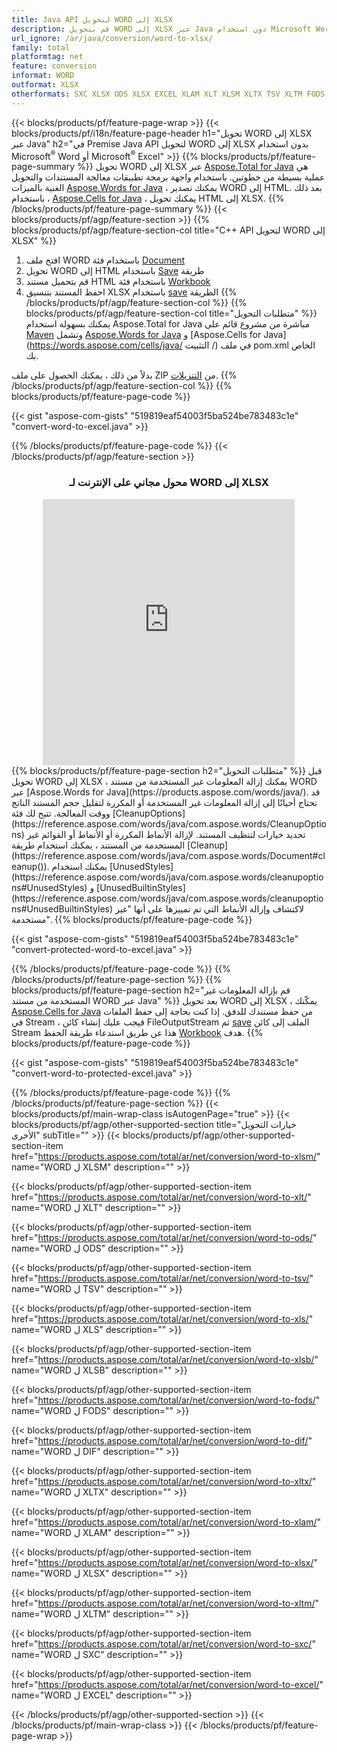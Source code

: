```yaml
---
title: Java API لتحويل WORD إلى XLSX
description: قم بتحويل WORD إلى XLSX عبر Java دون استخدام Microsoft Word أو Microsoft Excel
url_ignore: /ar/java/conversion/word-to-xlsx/
family: total
platformtag: net
feature: conversion
informat: WORD
outformat: XLSX
otherformats: SXC XLSX ODS XLSX EXCEL XLAM XLT XLSM XLTX TSV XLTM FODS XLSB XLS
---
```

{{< blocks/products/pf/feature-page-wrap >}}
{{< blocks/products/pf/i18n/feature-page-header h1="تحويل WORD إلى XLSX عبر Java" h2="في Premise Java API لتحويل WORD إلى XLSX بدون استخدام Microsoft<sup>&reg;</sup> Word أو Microsoft<sup>&reg;</sup> Excel" >}}
{{% blocks/products/pf/feature-page-summary %}}
تحويل WORD إلى XLSX عبر [Aspose.Total for Java](https://products.aspose.com/total/java/) هي عملية بسيطة من خطوتين. باستخدام واجهة برمجة تطبيقات معالجة المستندات والتحويل الغنية بالميزات [Aspose.Words for Java](https://products.aspose.com/words/java/) ، يمكنك تصدير WORD إلى HTML. بعد ذلك ، باستخدام [Aspose.Cells for Java](https://products.aspose.com/cells/java/) ، يمكنك تحويل HTML إلى XLSX.
{{% /blocks/products/pf/feature-page-summary  %}}
{{< blocks/products/pf/agp/feature-section >}}
{{% blocks/products/pf/agp/feature-section-col title="C++ API لتحويل WORD إلى XLSX" %}}
1. افتح ملف WORD باستخدام فئة [Document](https://reference.aspose.com/words/java/com.aspose.words/Document)
2. تحويل WORD إلى HTML باستخدام [Save](https://reference.aspose.com/words/java/com.aspose.words/Document#save(java.lang.String.com.aspose.words.SaveOptions)) طريقة
3. قم بتحميل مستند HTML باستخدام فئة [Workbook](https://reference.aspose.com/cells/java/com.aspose.cells/Workbook)
4. احفظ المستند بتنسيق XLSX باستخدام [save](https://reference.aspose.com/cells/java/com.aspose.cells/workbook#save(java.lang.String%D8%8C%D9%AA20com.aspose.cells.%20SaveOptions)) الطريقة
{{% /blocks/products/pf/agp/feature-section-col %}}
{{% blocks/products/pf/agp/feature-section-col title="متطلبات التحويل" %}}
يمكنك بسهولة استخدام Aspose.Total for Java مباشرة من مشروع قائم على [Maven](https://releases.aspose.com/total/java/) وتشمل [Aspose.Words for Java](https://words.aspose.com/words/java/installation/) و [Aspose.Cells for Java](https://words.aspose.com/cells/java/ التثبيت /) في ملف pom.xml الخاص بك.

بدلاً من ذلك ، يمكنك الحصول على ملف ZIP من [التنزيلات](https://releases.aspose.com/total/java).
{{% /blocks/products/pf/agp/feature-section-col %}}
{{% blocks/products/pf/feature-page-code %}}

{{< gist "aspose-com-gists" "519819eaf54003f5ba524be783483c1e" "convert-word-to-excel.java" >}}


{{% /blocks/products/pf/feature-page-code %}}
{{< /blocks/products/pf/agp/feature-section >}}
<div class="container-fluid agp-content bg-white aboutfile box-1 vh100 section nopbtm">
<div class=container>
<div class=row>
<div class="demobox tc col-md-12 padding-0" align="center">

<h3>محول مجاني على الإنترنت لـ WORD إلى XLSX</h3>

<iframe style="border: none; height: 426px;" scrolling="no" src="https://total-conversion-app-65z5r2lp.qa.k8s.dynabic.com/?to=xlsx&from=docx" id="child-iframe" width="80%"></iframe>

</div></div>
</div></div>
{{% blocks/products/pf/feature-page-section  h2="متطلبات التحويل" %}}
قبل تحويل WORD إلى XLSX ، يمكنك إزالة المعلومات غير المستخدمة من مستند WORD عبر [Aspose.Words for Java](https://products.aspose.com/words/java/). قد تحتاج أحيانًا إلى إزالة المعلومات غير المستخدمة أو المكررة لتقليل حجم المستند الناتج ووقت المعالجة. تتيح لك فئة [CleanupOptions](https://reference.aspose.com/words/java/com.aspose.words/CleanupOptions) تحديد خيارات لتنظيف المستند. لإزالة الأنماط المكررة أو الأنماط أو القوائم غير المستخدمة من المستند ، يمكنك استخدام طريقة [Cleanup](https://reference.aspose.com/words/java/com.aspose.words/Document#cleanup()). يمكنك استخدام [UnusedStyles](https://reference.aspose.com/words/java/com.aspose.words/cleanupoptions#UnusedStyles) و [UnusedBuiltinStyles](https://reference.aspose.com/words/java/com.aspose.words/cleanupoptions#UnusedBuiltinStyles) لاكتشاف وإزالة الأنماط التي تم تمييزها على أنها "غير مستخدمة".  
{{% blocks/products/pf/feature-page-code %}}

{{< gist "aspose-com-gists" "519819eaf54003f5ba524be783483c1e" "convert-protected-word-to-excel.java" >}}

{{% /blocks/products/pf/feature-page-code  %}}
{{% /blocks/products/pf/feature-page-section %}}
{{% blocks/products/pf/feature-page-section  h2="قم بإزالة المعلومات غير المستخدمة من مستند WORD عبر Java" %}}
بعد تحويل WORD إلى XLSX ، يمكّنك [Aspose.Cells for Java](https://products.aspose.com/cells/java/) من حفظ مستندك للدفق. إذا كنت بحاجة إلى حفظ الملفات في Stream ، فيجب عليك إنشاء كائن FileOutputStream ثم [save](https://reference.aspose.com/cells/java/com.aspose.cells/workbook#save(java.io.OutputStream.٪20com.aspose.cells.SaveOptions)) الملف إلى كائن Stream هذا عن طريق استدعاء طريقة الحفظ [Workbook](https://reference.aspose.com/cells/java/com.aspose.cells/Workbook) هدف. 
{{% blocks/products/pf/feature-page-code %}}

{{< gist "aspose-com-gists" "519819eaf54003f5ba524be783483c1e" "convert-word-to-protected-excel.java" >}}

{{% /blocks/products/pf/feature-page-code  %}}
{{% /blocks/products/pf/feature-page-section %}}
{{< blocks/products/pf/main-wrap-class isAutogenPage="true" >}}
{{< blocks/products/pf/agp/other-supported-section title="خيارات التحويل الأخرى" subTitle="" >}}
{{< blocks/products/pf/agp/other-supported-section-item href="https://products.aspose.com/total/ar/net/conversion/word-to-xlsm/" name="WORD ل XLSM" description="" >}}

{{< blocks/products/pf/agp/other-supported-section-item href="https://products.aspose.com/total/ar/net/conversion/word-to-xlt/" name="WORD ل XLT" description="" >}}

{{< blocks/products/pf/agp/other-supported-section-item href="https://products.aspose.com/total/ar/net/conversion/word-to-ods/" name="WORD ل ODS" description="" >}}

{{< blocks/products/pf/agp/other-supported-section-item href="https://products.aspose.com/total/ar/net/conversion/word-to-tsv/" name="WORD ل TSV" description="" >}}

{{< blocks/products/pf/agp/other-supported-section-item href="https://products.aspose.com/total/ar/net/conversion/word-to-xls/" name="WORD ل XLS" description="" >}}

{{< blocks/products/pf/agp/other-supported-section-item href="https://products.aspose.com/total/ar/net/conversion/word-to-xlsb/" name="WORD ل XLSB" description="" >}}

{{< blocks/products/pf/agp/other-supported-section-item href="https://products.aspose.com/total/ar/net/conversion/word-to-fods/" name="WORD ل FODS" description="" >}}

{{< blocks/products/pf/agp/other-supported-section-item href="https://products.aspose.com/total/ar/net/conversion/word-to-dif/" name="WORD ل DIF" description="" >}}

{{< blocks/products/pf/agp/other-supported-section-item href="https://products.aspose.com/total/ar/net/conversion/word-to-xltx/" name="WORD ل XLTX" description="" >}}

{{< blocks/products/pf/agp/other-supported-section-item href="https://products.aspose.com/total/ar/net/conversion/word-to-xlam/" name="WORD ل XLAM" description="" >}}

{{< blocks/products/pf/agp/other-supported-section-item href="https://products.aspose.com/total/ar/net/conversion/word-to-xlsx/" name="WORD ل XLSX" description="" >}}

{{< blocks/products/pf/agp/other-supported-section-item href="https://products.aspose.com/total/ar/net/conversion/word-to-xltm/" name="WORD ل XLTM" description="" >}}

{{< blocks/products/pf/agp/other-supported-section-item href="https://products.aspose.com/total/ar/net/conversion/word-to-sxc/" name="WORD ل SXC" description="" >}}

{{< blocks/products/pf/agp/other-supported-section-item href="https://products.aspose.com/total/ar/net/conversion/word-to-excel/" name="WORD ل EXCEL" description="" >}}


{{< /blocks/products/pf/agp/other-supported-section >}}
{{< /blocks/products/pf/main-wrap-class >}}
{{< /blocks/products/pf/feature-page-wrap >}}